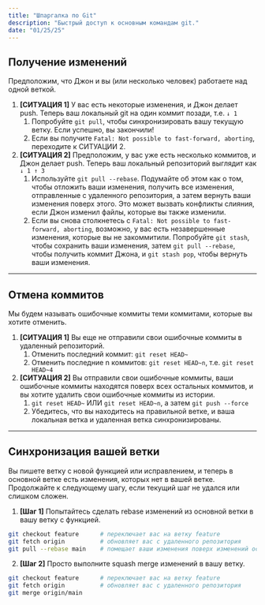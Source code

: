 ```yaml
---
title: "Шпаргалка по Git"
description: "Быстрый доступ к основным командам git."
date: "01/25/25"
---
```


## Получение изменений

Предположим, что Джон и вы (или несколько человек) работаете над одной веткой.

1. **[СИТУАЦИЯ 1]** У вас есть некоторые изменения, и Джон делает push. Теперь ваш локальный git на один коммит позади, т.е. `↓ 1`
   1. Попробуйте `git pull`, чтобы синхронизировать вашу текущую ветку. Если успешно, вы закончили!
   2. Если вы получите `Fatal: Not possible to fast-forward, aborting`, переходите к СИТУАЦИИ 2.
2. **[СИТУАЦИЯ 2]** Предположим, у вас уже есть несколько коммитов, и Джон делает push. Теперь ваш локальный репозиторий выглядит как `↓ 1 ↑ 3`
   1. Используйте `git pull --rebase`. Подумайте об этом как о том, чтобы отложить ваши изменения, получить все изменения, отправленные с удаленного репозитория, а затем вернуть ваши изменения поверх этого. Это может вызвать конфликты слияния, если Джон изменил файлы, которые вы также изменили.
   2. Если вы снова столкнетесь с `Fatal: Not possible to fast-forward, aborting`, возможно, у вас есть незавершенные изменения, которые вы не закоммитили. Попробуйте `git stash`, чтобы сохранить ваши изменения, затем `git pull --rebase`, чтобы получить коммит Джона, и `git stash pop`, чтобы вернуть ваши изменения.

---

## Отмена коммитов

Мы будем называть ошибочные коммиты теми коммитами, которые вы хотите отменить.

1. **[СИТУАЦИЯ 1]** Вы еще не отправили свои ошибочные коммиты в удаленный репозиторий.
   1. Отменить последний коммит: `git reset HEAD~`
   2. Отменить последние n коммитов: `git reset HEAD~n`, т.е. `git reset HEAD~4`
2. **[СИТУАЦИЯ 2]** Вы отправили свои ошибочные коммиты, ваши ошибочные коммиты находятся поверх всех остальных коммитов, и вы хотите удалить свои ошибочные коммиты из истории.
   1. `git reset HEAD~` ИЛИ `git reset HEAD~n`, а затем `git push --force`
   2. Убедитесь, что вы находитесь на правильной ветке, и ваша локальная ветка и удаленная ветка синхронизированы.

---

## Синхронизация вашей ветки

Вы пишете ветку с новой функцией или исправлением, и теперь в основной ветке есть изменения, которых нет в вашей ветке. Продолжайте к следующему шагу, если текущий шаг не удался или слишком сложен.

1. **[Шаг 1]** Попытайтесь сделать rebase изменений из основной ветки в вашу ветку с функцией.

```bash
git checkout feature      # переключает вас на ветку feature
git fetch origin          # обновляет вас с удаленного репозитория
git pull --rebase main    # помещает ваши изменения поверх изменений основной ветки
```

2. **[Шаг 2]** Просто выполните squash merge изменений в вашу ветку.

```bash
git checkout feature      # переключает вас на ветку feature
git fetch origin          # обновляет вас с удаленного репозитория
git merge origin/main
```
